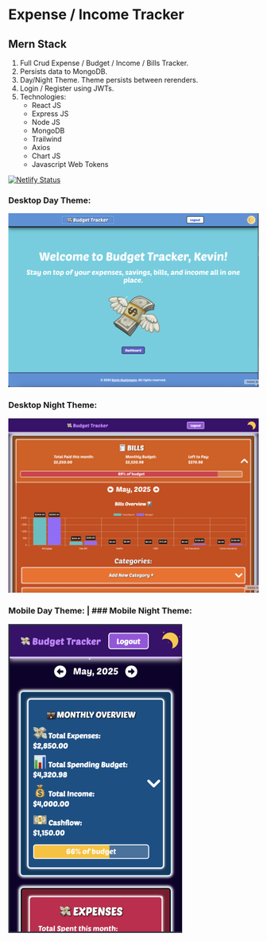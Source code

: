 # Expense / Income Tracker

## Mern Stack

1. Full Crud Expense / Budget / Income / Bills Tracker.
2. Persists data to MongoDB.
3. Day/Night Theme. Theme persists between rerenders.
4. Login / Register using JWTs.
5. Technologies:
   - React JS
   - Express JS
   - Node JS
   - MongoDB
   - Trailwind
   - Axios
   - Chart JS
   - Javascript Web Tokens

[![Netlify Status](https://api.netlify.com/api/v1/badges/3c16c6ea-8f0a-407c-bea4-f4f1ff4b446a/deploy-status)](https://app.netlify.com/sites/budget-tracker-mern/deploys)

### Desktop Day Theme:

![alt text](/client/public/Desktop1.png)

### Desktop Night Theme:

![alt text](/client/public/Desktop2.png)

### Mobile Day Theme: | ### Mobile Night Theme:

<p float="left>

<img src="/client/public/Day-Mobile.png" width="350" >

<img src="/client/public/Night-Mobile.png" width="350" >
</p>
